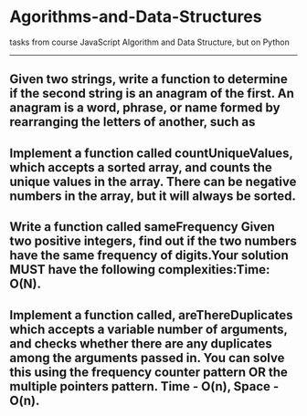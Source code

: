 # Agorithms-and-Data-Structures
tasks from course JavaScript Algorithm and Data Structure, but on Python


-----------
Given two strings, write a function to determine if the second string is an anagram of the first. An anagram is a word, phrase, or name formed by rearranging the letters of another, such as 
-----------
Implement a function called countUniqueValues, which accepts a sorted array, and counts the unique values in the array. There can be negative numbers in the array, but it will always be sorted.
-----------
Write a function called sameFrequency Given two positive integers, find out if the two numbers have the same frequency of digits.Your solution MUST have the following complexities:Time: O(N). 
-----------
Implement a function called, areThereDuplicates  which accepts a variable number of arguments, and checks whether there are any duplicates among the arguments passed in.  You can solve this using the frequency counter pattern OR the multiple pointers pattern. Time - O(n), Space - O(n).
-----------
